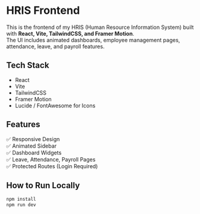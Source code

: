 # HRIS Frontend

This is the frontend of my HRIS (Human Resource Information System) built with **React, Vite, TailwindCSS, and Framer Motion**.  
The UI includes animated dashboards, employee management pages, attendance, leave, and payroll features.

## Tech Stack
- React
- Vite
- TailwindCSS
- Framer Motion
- Lucide / FontAwesome for Icons

## Features
✅ Responsive Design  
✅ Animated Sidebar  
✅ Dashboard Widgets  
✅ Leave, Attendance, Payroll Pages  
✅ Protected Routes (Login Required)  

## How to Run Locally
```bash
npm install
npm run dev
